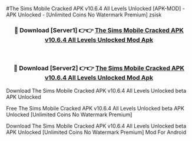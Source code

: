 #The Sims Mobile Cracked APK v10.6.4 All Levels Unlocked [APK-MOD] - APK Unlocked - [Unlimited Coins No Watermark Premium] zsisk



<div align="center">

<h3>🔴 Download [Server1] 👉👉 <a href="https://momento.my/?title=The_Sims_Mobile_Cracked_APK_v10.6.4_All_Levels_Unlocked">The Sims Mobile Cracked APK v10.6.4 All Levels Unlocked Mod Apk</a></h3><br>

<h3>🔴 Download [Server2] 👉👉 <a href="https://momento.my/?title=The_Sims_Mobile_Cracked_APK_v10.6.4_All_Levels_Unlocked">The Sims Mobile Cracked APK v10.6.4 All Levels Unlocked Mod Apk</a></h3>
</div>



Download The Sims Mobile Cracked APK v10.6.4 All Levels Unlocked beta APK Unlocked

Free The Sims Mobile Cracked APK v10.6.4 All Levels Unlocked beta APK Unlocked [Unlimited Coins No Watermark Premium]

Download The Sims Mobile Cracked APK v10.6.4 All Levels Unlocked beta APK Unlocked [Unlimited Coins No Watermark Premium] Mod For Android
